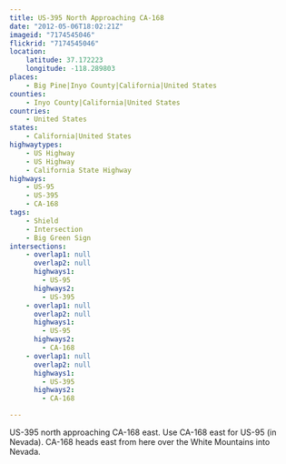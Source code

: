 ```yaml
---
title: US-395 North Approaching CA-168
date: "2012-05-06T18:02:21Z"
imageid: "7174545046"
flickrid: "7174545046"
location:
    latitude: 37.172223
    longitude: -118.289803
places:
    - Big Pine|Inyo County|California|United States
counties:
    - Inyo County|California|United States
countries:
    - United States
states:
    - California|United States
highwaytypes:
    - US Highway
    - US Highway
    - California State Highway
highways:
    - US-95
    - US-395
    - CA-168
tags:
    - Shield
    - Intersection
    - Big Green Sign
intersections:
    - overlap1: null
      overlap2: null
      highways1:
        - US-95
      highways2:
        - US-395
    - overlap1: null
      overlap2: null
      highways1:
        - US-95
      highways2:
        - CA-168
    - overlap1: null
      overlap2: null
      highways1:
        - US-395
      highways2:
        - CA-168

---
```

US-395 north approaching CA-168 east.  Use CA-168 east for US-95 (in Nevada).  CA-168 heads east from here over the White Mountains into Nevada.
